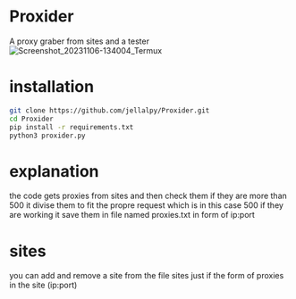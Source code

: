 # Proxider
A proxy graber from sites and a tester
![Screenshot_20231106-134004_Termux](https://github.com/jellalpy/Proxider/assets/114426494/b31ee046-6ae8-45de-901a-f798cf3cfe19)

# installation
```sh
git clone https://github.com/jellalpy/Proxider.git
cd Proxider
pip install -r requirements.txt
python3 proxider.py
```
# explanation
the code gets proxies from sites and then check them if they are more than 500 it divise them to fit the propre request which is in this case 500 if they are working it save them in file named proxies.txt in form of ip:port
# sites
you can add and remove a site from the file sites just if the form of proxies in the site (ip:port)
